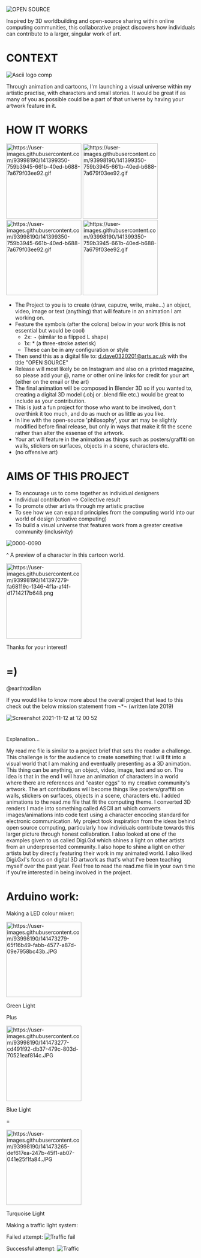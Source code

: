 
![OPEN SOURCE](https://user-images.githubusercontent.com/93998190/141375566-d9f63fa3-9051-4d6d-8537-12cfdfc0d478.png)



Inspired by 3D worldbuilding and open-source sharing within online computing communities, this collaborative project discovers how individuals can contribute to a larger, singular work of art.

# CONTEXT

![Ascii logo comp](https://user-images.githubusercontent.com/93998190/141463021-1b29e9b6-af60-4f5d-bd2f-005058e3b292.gif)

Through animation and cartoons, I'm launching a visual universe within my artistic practise, with characters and small stories. It would be great if as many of you as possible could be a part of that universe by having your artwork feature in it. 

# HOW IT WORKS

<img src="https://user-images.githubusercontent.com/93998190/141399350-759b3945-661b-40ed-b688-7a679f03ee92.gif" alt="https://user-images.githubusercontent.com/93998190/141399350-759b3945-661b-40ed-b688-7a679f03ee92.gif" width="200"/> <img src="https://user-images.githubusercontent.com/93998190/141399350-759b3945-661b-40ed-b688-7a679f03ee92.gif" alt="https://user-images.githubusercontent.com/93998190/141399350-759b3945-661b-40ed-b688-7a679f03ee92.gif" width="200"/> <img src="https://user-images.githubusercontent.com/93998190/141399350-759b3945-661b-40ed-b688-7a679f03ee92.gif" alt="https://user-images.githubusercontent.com/93998190/141399350-759b3945-661b-40ed-b688-7a679f03ee92.gif" width="200"/> <img src="https://user-images.githubusercontent.com/93998190/141399350-759b3945-661b-40ed-b688-7a679f03ee92.gif" alt="https://user-images.githubusercontent.com/93998190/141399350-759b3945-661b-40ed-b688-7a679f03ee92.gif" width="200"/> 

 - The Project to you is to create (draw, caputre, write, make...) an object, video, image or text (anything) that will feature in an animation I am working on.
 - Feature the symbols (after the colons) below in your work (this is not essential but would be cool)
    - 2x: ¬ (similar to a flipped L shape)
    - 1x: * (a three-stroke asterisk)
    - These can be in any configuration or style
 - Then send this as a digital file to: d.dave0320201@arts.ac.uk with the title "OPEN SOURCE"
 - Release will most likely be on Instagram and also on a printed magazine, so please add your @, name or other online links for credit for your art (either on the email or the art)
 - The final animation will be composed in Blender 3D so if you wanted to, creating a digital 3D model (.obj or .blend file etc.) would be great to include as your contribution.
 - This is just a fun project for those who want to be involved, don't overthink it too much, and do as much or as little as you like.
 - In line with the open-source 'philosophy', your art may be slightly modified before final release, but only in ways that make it fit the scene rather than alter the essense of the artwork.
 - Your art will feature in the animation as things such as posters/graffiti on walls, stickers on surfaces, objects in a scene, characters etc.
 - (no offensive art)



# AIMS OF THIS PROJECT
 - To encourage us to come together as individual designers
 - Individual contribution --> Collective result
 - To promote other artists through my artistic practise
 - To see how we can expand principles from the computing world into our world of design (creative computing)
 - To build a visual universe that features work from a greater creative community (inclusivity)

![0000-0090](https://user-images.githubusercontent.com/93998190/141389395-18d93c34-4ea6-4ed0-80f2-76f830275b9c.gif)


^ A preview of a character in this cartoon world.

<img src="https://user-images.githubusercontent.com/93998190/141397279-fa68119c-1346-4f1a-af4f-d1714217b648.png" alt="https://user-images.githubusercontent.com/93998190/141397279-fa68119c-1346-4f1a-af4f-d1714217b648.png" width="200"/>

Thanks for your interest!

# =)

@earthtodilan

If you would like to know more about the overall project that lead to this check out the below mission statement from ¬*¬
(written late 2019)

![Screenshot 2021-11-12 at 12 00 52](https://user-images.githubusercontent.com/93998190/141464177-5ecc3bd1-e126-4ade-83fa-d6c6c09800d8.png)
# 
Explanation...

My read me file is similar to a project brief that sets the reader a challenge. This challenge is for the audience to create something that I will fit into a visual world that I am making and eventually presenting as a 3D animation. This thing can be anything, an object, video, image, text and so on.
The idea is that in the end I will have an animation of characters in a world where there are references and "easter eggs" to my creative community's artwork. The art contributions will become things like posters/graffiti on walls, stickers on surfaces, objects in a scene, characters etc.
I added animations to the read.me file that fit the computing theme. I converted 3D renders I made into something called ASCII art which converts images/animations into code text using a character encoding standard for electronic communication.
My project took inspiration from the ideas behind open source computing, particularly how individuals contribute towards this larger picture through honest collabration. I also looked at one of the examples given to us called Digi.Gxl which shines a light on other artists from an underpresented community. I also hope to shine a light on other artists but by directly featuring their work in my animated world. I also liked Digi.Gxl's focus on digital 3D artwork as that's what I've been teaching myself over the past year. Feel free to read the read.me file in your own time if you're interested in being involved in the project.

# Arduino work:

Making a LED colour mixer:

<img src="https://user-images.githubusercontent.com/93998190/141473279-65f16b49-fabb-4577-a87d-09e7958bc43b.JPG" alt="https://user-images.githubusercontent.com/93998190/141473279-65f16b49-fabb-4577-a87d-09e7958bc43b.JPG" width="200"/>

Green Light

Plus

<img src="https://user-images.githubusercontent.com/93998190/141473277-cd491f92-db37-479c-803d-70521eaf814c.JPG" alt="https://user-images.githubusercontent.com/93998190/141473277-cd491f92-db37-479c-803d-70521eaf814c.JPG" width="200"/>

Blue Light

=

<img src="https://user-images.githubusercontent.com/93998190/141473265-def617ea-247b-45f1-ab07-041e25f1fa84.JPG" alt="https://user-images.githubusercontent.com/93998190/141473265-def617ea-247b-45f1-ab07-041e25f1fa84.JPG" width="200"/>

Turquoise Light


Making a traffic light system:

Failed attempt:
![Traffic fail](https://user-images.githubusercontent.com/93998190/141474269-b574289a-70f2-4f80-97ae-d4d4fe767b68.gif)


Successful attempt:
![Traffic](https://user-images.githubusercontent.com/93998190/141474063-526d665d-8e36-49d0-9fe6-ea46a1b4379d.gif)
